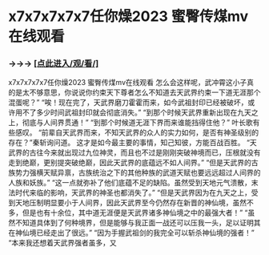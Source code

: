 # x7x7x7x7x7任你燥2023 蜜臀传煤mv在线观看

### →→→ <a href="http://3t3e.com/index.html">[点此进入/观/看/]</a>

x7x7x7x7x7任你燥2023 蜜臀传煤mv在线观看
怎么会这样呢，武冲霄这小子真的是太不够意思，你说说你约束天下尊者怎么不知道去天武界约束一下道无涯那个混蛋呢？”
    “唉！现在完了，天武界磨刀霍霍而来，如今武祖封印已经被破坏，或许用不了多少时间武祖封印就会彻底消失。”
    “到那个时候天武界重新出现在九天之上，彻底与人间界贯通！”
    “到那个时候道无涯下界而来谁能挡得住他？”
    叶长歌有些感叹。
    “前辈自天武界而来，不知天武界的众人的实力如何，是否有神圣级别的存在？”秦斩询问道。
    这才是如今最主要的事情，知己知彼，方能百战百胜。
    “天武界的古往今来就出现过九位神灵，而且也不过是刚刚突破神境而已，压根就没有走到绝巅，更别提突破绝巅，因此天武界的底蕴远不如人间界。”
    “但是天武界的古族势力强横天赋异禀，古族统治之下的其他种族的武道天赋也要远远超过人间界的人族和妖族。”
    “这一点就弥补了他们底蕴不足的缺陷。虽然受到天地元气溃散，末法时代来临的影响，天武界的神圣也都消失了。”
    “但是天武界因为在九天之上，受到天地压制明显要小于人间界，因此天武界至今仍然存在新晋的神仙境，虽然不多，但是也有十余位，其中道无涯便是天武界诸多神仙境之中的最强大者！”
    “虽然不知道具体到了何种境界，但是能够与我正面一战还可以压我一头，足以证明其在神仙境已经走出了很远。”
    “因为手握武祖剑的我完全可以斩杀神仙境的强者！”
    “本来我还想着天武界强者虽多，又
